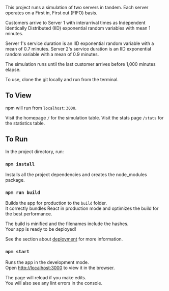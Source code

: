 This project runs a simulation of two servers in tandem. 
Each server operates on a First in, First out (FIFO) basis. 

Customers arrive to Server 1 with interarrival times as Independent Identically Distributed (IID) exponential random variables with mean 1 minutes.

Server 1's service duration is an IID exponential random variable with a mean of 0.7 minutes. 
Server 2's service duration is an IID exponential random variable with a mean of 0.9 minutes.

The simulation runs until the last customer arrives before 1,000 minutes elapse.

To use, clone the git locally and run from the terminal.

## To View

npm will run from `localhost:3000`.

Visit the homepage `/` for the simulation table.
Visit the stats page `/stats` for the statistics table.

## To Run

In the project directory, run:

### `npm install`

Installs all the project dependencies and creates the node_modules package.

### `npm run build`

Builds the app for production to the `build` folder.<br>
It correctly bundles React in production mode and optimizes the build for the best performance.

The build is minified and the filenames include the hashes.<br>
Your app is ready to be deployed!

See the section about [deployment](#deployment) for more information.

### `npm start`

Runs the app in the development mode.<br>
Open [http://localhost:3000](http://localhost:3000) to view it in the browser.

The page will reload if you make edits.<br>
You will also see any lint errors in the console.